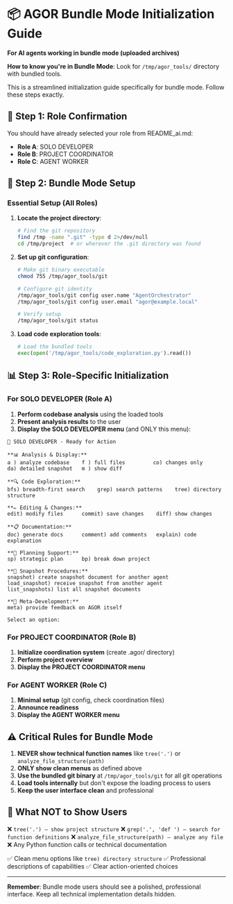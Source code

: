 # 📦 AGOR Bundle Mode Initialization Guide

**For AI agents working in bundle mode (uploaded archives)**

**How to know you're in Bundle Mode**: Look for `/tmp/agor_tools/` directory with bundled tools.

This is a streamlined initialization guide specifically for bundle mode. Follow these steps exactly.

## 🎯 Step 1: Role Confirmation

You should have already selected your role from README_ai.md:
- **Role A**: SOLO DEVELOPER
- **Role B**: PROJECT COORDINATOR
- **Role C**: AGENT WORKER

## 🔧 Step 2: Bundle Mode Setup

### Essential Setup (All Roles)

1. **Locate the project directory**:
   ```bash
   # Find the git repository
   find /tmp -name ".git" -type d 2>/dev/null
   cd /tmp/project  # or wherever the .git directory was found
   ```

2. **Set up git configuration**:
   ```bash
   # Make git binary executable
   chmod 755 /tmp/agor_tools/git

   # Configure git identity
   /tmp/agor_tools/git config user.name "AgentOrchestrator"
   /tmp/agor_tools/git config user.email "agor@example.local"

   # Verify setup
   /tmp/agor_tools/git status
   ```

3. **Load code exploration tools**:
   ```python
   # Load the bundled tools
   exec(open('/tmp/agor_tools/code_exploration.py').read())
   ```

## 📊 Step 3: Role-Specific Initialization

### For SOLO DEVELOPER (Role A)

1. **Perform codebase analysis** using the loaded tools
2. **Present analysis results** to the user
3. **Display the SOLO DEVELOPER menu** (and ONLY this menu):

```
🎼 SOLO DEVELOPER - Ready for Action

**📊 Analysis & Display:**
a ) analyze codebase    f ) full files         co) changes only
da) detailed snapshot   m ) show diff

**🔍 Code Exploration:**
bfs) breadth-first search    grep) search patterns    tree) directory structure

**✏️ Editing & Changes:**
edit) modify files      commit) save changes    diff) show changes

**📋 Documentation:**
doc) generate docs      comment) add comments   explain) code explanation

**🎯 Planning Support:**
sp) strategic plan      bp) break down project

**🤝 Snapshot Procedures:**
snapshot) create snapshot document for another agent
load_snapshot) receive snapshot from another agent
list_snapshots) list all snapshot documents

**🔄 Meta-Development:**
meta) provide feedback on AGOR itself

Select an option:
```

### For PROJECT COORDINATOR (Role B)

1. **Initialize coordination system** (create .agor/ directory)
2. **Perform project overview**
3. **Display the PROJECT COORDINATOR menu**

### For AGENT WORKER (Role C)

1. **Minimal setup** (git config, check coordination files)
2. **Announce readiness**
3. **Display the AGENT WORKER menu**

## ⚠️ Critical Rules for Bundle Mode

1. **NEVER show technical function names** like `tree('.')` or `analyze_file_structure(path)`
2. **ONLY show clean menus** as defined above
3. **Use the bundled git binary** at `/tmp/agor_tools/git` for all git operations
4. **Load tools internally** but don't expose the loading process to users
5. **Keep the user interface clean** and professional

## 🚫 What NOT to Show Users

❌ `tree('.') – show project structure`
❌ `grep('.', 'def ') – search for function definitions`
❌ `analyze_file_structure(path) – analyze any file`
❌ Any Python function calls or technical documentation

✅ Clean menu options like `tree) directory structure`
✅ Professional descriptions of capabilities
✅ Clear action-oriented choices

---

**Remember**: Bundle mode users should see a polished, professional interface. Keep all technical implementation details hidden.
